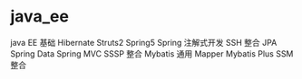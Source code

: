 # java_ee
java EE 基础
Hibernate
Struts2
Spring5
Spring 注解式开发
SSH 整合
JPA
Spring Data
Spring MVC
SSSP 整合
Mybatis
通用 Mapper
Mybatis Plus
SSM 整合
